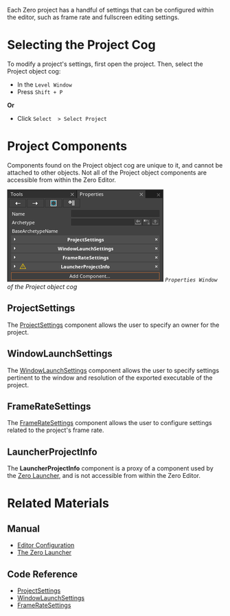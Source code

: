 Each Zero project has a handful of settings that can be configured within the editor, such as frame rate and fullscreen editing settings.

 #  Selecting the Project Cog

To modify a project's settings, first open the project. Then, select the Project object cog:

 - In the `Level Window`
  - Press `Shift + P`

**Or**

 - Click `Select  > Select Project`

 #  Project Components

Components found on the Project object cog are unique to it, and cannot be attached to other objects. Not all of the Project object components are accessible from within the Zero Editor.



![image](https://raw.githubusercontent.com/ZilchEngine/ZilchFiles/master/doc_files/66359.png) *`Properties Window` of the Project object cog*


 ##  ProjectSettings

The [ ProjectSettings](https://github.com/ZilchEngine/ZilchDocs/blob/master/code_reference/class_reference/projectsettings.markdown) component allows the user to specify an owner for the project.

 ##  WindowLaunchSettings

The [ WindowLaunchSettings](https://github.com/ZilchEngine/ZilchDocs/blob/master/code_reference/class_reference/windowlaunchsettings.markdown) component allows the user to specify settings pertinent to the window and resolution of the exported executable of the project.

 ##  FrameRateSettings

The [ FrameRateSettings](https://github.com/ZilchEngine/ZilchDocs/blob/master/code_reference/class_reference/frameratesettings.markdown) component allows the user to configure settings related to the project's frame rate.

 ##  LauncherProjectInfo

The **LauncherProjectInfo** component is a proxy of a component used by the [ Zero Launcher](https://github.com/ZilchEngine/ZilchDocs/blob/master/zero_editor_documentation/zeromanual/editor/launcher.markdown), and is not accessible from within the Zero Editor.

 #  Related Materials

 ##  Manual
- [Editor Configuration](https://github.com/ZilchEngine/ZilchDocs/blob/master/zero_editor_documentation/zeromanual/editor/editor_configuration.markdown)
- [ The Zero Launcher](https://github.com/ZilchEngine/ZilchDocs/blob/master/zero_editor_documentation/zeromanual/editor/launcher.markdown)

 ##  Code Reference
- [ ProjectSettings](https://github.com/ZilchEngine/ZilchDocs/blob/master/code_reference/class_reference/projectsettings.markdown)
- [ WindowLaunchSettings](https://github.com/ZilchEngine/ZilchDocs/blob/master/code_reference/class_reference/windowlaunchsettings.markdown)
- [ FrameRateSettings](https://github.com/ZilchEngine/ZilchDocs/blob/master/code_reference/class_reference/frameratesettings.markdown) 

 
